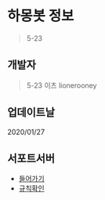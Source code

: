 # 하몽봇 정보
> 5-23

## 개발자
> 5-23
> 이츠
> lionerooney

## 업데이트날
2020/01/27

## 서포트서버
- <a href = "https://discord.gg/qHrPnScaCV">들어가기</a>
- <a href = "https://discord.gg/qHrPnScaCV">규칙확인</a>
